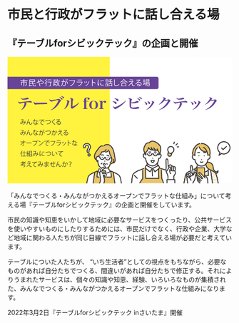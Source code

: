 # 市民と行政がフラットに話し合える場
##  『テーブルforシビックテック』の企画と開催

![](/images/project/project_table.jpg)

「みんなでつくる・みんながつかえるオープンでフラットな仕組み」について考える場『テーブルforシビックテック』の企画と開催をしています。

市民の知識や知恵をいかして地域に必要なサービスをつくったり、公共サービスを使いやすいものにしたりするためには、市民だけでなく、行政や企業、大学など地域に関わる人たちが同じ目線でフラットに話し合える場が必要だと考えています。

テーブルについた人たちが、 “いち生活者”としての視点をもちながら、必要なものがあれば自分たちでつくる、間違いがあれば自分たちで修正する。それによりうまれたサービスは、個々の知識や知恵、経験、いろいろなものが集積された、みんなでつくる・みんながつかえるオープンでフラットな仕組みになります。

2022年3月2日『テーブルforシビックテック inさいたま』開催
